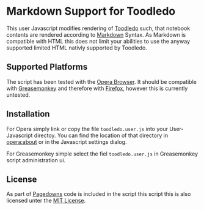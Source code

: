 Markdown Support for Toodledo
=============================

This user Javascript modifies rendering of [Toodledo](http://www.toodledo.com) such, that notebook contents are rendered according to [Markdown](http://daringfireball.net/projects/markdown/) Syntax. As Markdown is compatible with HTML this does not limit your abilities to use the anyway supported limited HTML nativly supported by Toodledo.

Supported Platforms
-------------------

The script has been tested with the [Opera Browser](http://www.opera.com). It should be compatible with [Greasemonkey](http://www.greasespot.net/) and therefore with [Firefox](http://www.firefox.com), however this is currently untested.

Installation
------------

For Opera simply link or copy the file `toodledo.user.js` into your User-Javascript directoy. You can find the location of that directory in [opera:about](opera:about) or in the Javascript settings dialog.

For Greasemonkey simple select the fiel `toodledo.user.js` in Greasemonkey script administration ui.

License
-------

As part of [Pagedowns](http://code.google.com/p/pagedown/) code is included in the script this script this is also licensed unter the [MIT License](http://www.opensource.org/licenses/mit-license.php).
